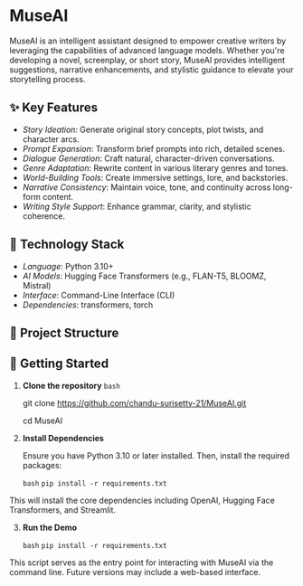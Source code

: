 # MuseAI

MuseAI is an intelligent assistant designed to empower creative writers by leveraging the capabilities of advanced language models. Whether you're developing a novel, screenplay, or short story, MuseAI provides intelligent suggestions, narrative enhancements, and stylistic guidance to elevate your storytelling process.

## ✨ Key Features

- *Story Ideation*: Generate original story concepts, plot twists, and character arcs.
- *Prompt Expansion*: Transform brief prompts into rich, detailed scenes.
- *Dialogue Generation*: Craft natural, character-driven conversations.
- *Genre Adaptation*: Rewrite content in various literary genres and tones.
- *World-Building Tools*: Create immersive settings, lore, and backstories.
- *Narrative Consistency*: Maintain voice, tone, and continuity across long-form content.
- *Writing Style Support*: Enhance grammar, clarity, and stylistic coherence.

## 🧰 Technology Stack

- *Language*: Python 3.10+
- *AI Models*: Hugging Face Transformers (e.g., FLAN-T5, BLOOMZ, Mistral)
- *Interface*: Command-Line Interface (CLI)
- *Dependencies*: transformers, torch

## 📁 Project Structure
## 🚀 Getting Started

1. **Clone the repository**
   ```bash```
   
   git clone https://github.com/chandu-surisetty-21/MuseAI.git
   
   cd MuseAI

2. **Install Dependencies**

	Ensure you have Python 3.10 or later installed. Then, install the required packages:

	```bash```
	```pip install -r requirements.txt```

This will install the core dependencies including OpenAI, Hugging Face Transformers, and Streamlit.

3. **Run the Demo**

	```bash```
	```pip install -r requirements.txt```

This script serves as the entry point for interacting with MuseAI via the command line. Future versions may include a web-based interface.
